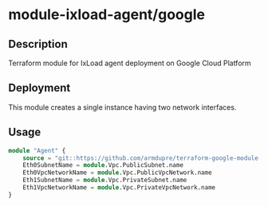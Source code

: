 # module-ixload-agent/google

## Description
Terraform module for IxLoad agent deployment on Google Cloud Platform

## Deployment
This module creates a single instance having two network interfaces.

## Usage
```tf
module "Agent" {
	source = "git::https://github.com/armdupre/terraform-google-module-ixload-agent.git"
	Eth0SubnetName = module.Vpc.PublicSubnet.name
	Eth0VpcNetworkName = module.Vpc.PublicVpcNetwork.name
	Eth1SubnetName = module.Vpc.PrivateSubnet.name
	Eth1VpcNetworkName = module.Vpc.PrivateVpcNetwork.name
}
```